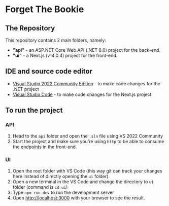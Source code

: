# Forget The Bookie

## The Repository

This repository contains 2 main folders, namely:

- **"api"** - an ASP.NET Core Web API (.NET 8.0) project for the back-end.
- **"ui"** - a Next.js (v14.0.4) project for the front-end.

## IDE and source code editor

- [Visual Studio 2022 Community Edition](https://visualstudio.microsoft.com/vs/community/) - to make code changes for the .NET project
- [Visual Studio Code](https://code.visualstudio.com/Download) - to make code changes for the Next.js project

## To run the project

### API

1. Head to the `api` folder and open the `.sln` file using VS 2022 Community
2. Start the project and make sure you're using `http` to be able to consume the endpoints in the front-end.

### UI

1. Open the root folder with VS Code (this way git can track your changes here instead of directly opening the `ui` folder).
2. Open a new terminal in the VS Code and change the directory to `ui` folder (command is `cd ui`)
3. Type `npm run dev` to run the development server
4. Open [http://localhost:3000](http://localhost:3000) with your browser to see the result.
